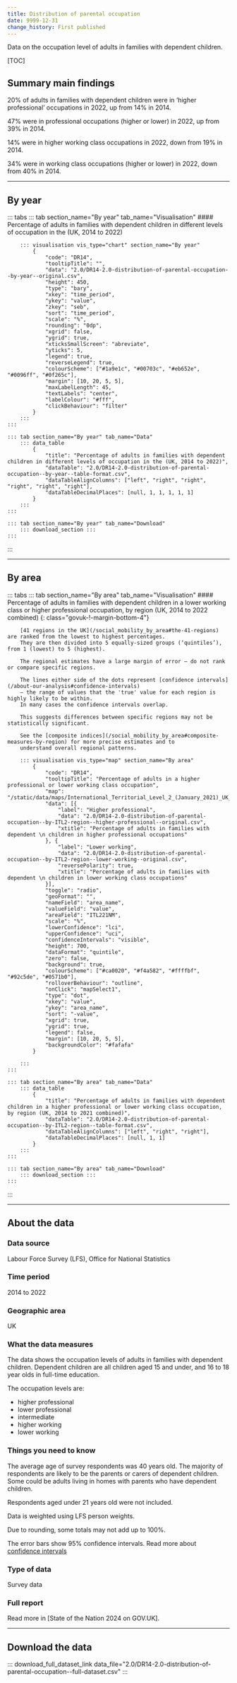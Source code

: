 ```yaml
---
title: Distribution of parental occupation
date: 9999-12-31
change_history: First published
---
```


Data on the occupation level of adults in families with dependent children.

[TOC]

## Summary main findings

20% of adults in families with dependent children were in ‘higher professional’ occupations in 2022, up from 14% in 2014.

47% were in professional occupations (higher or lower) in 2022, up from 39% in 2014.

14% were in higher working class occupations in 2022, down from 19% in 2014.

34% were in working class occupations (higher or lower) in 2022, down from 40% in 2014.

---

## By year

::: tabs
    ::: tab section_name="By year" tab_name="Visualisation"
        #### Percentage of adults in families with dependent children in different levels of occupation in the (UK, 2014 to 2022)

        ::: visualisation vis_type="chart" section_name="By year"
            {
                "code": "DR14",
                "tooltipTitle": "",
                "data": "2.0/DR14-2.0-distribution-of-parental-occupation--by-year--original.csv",
                "height": 450,
                "type": "bary",
                "xkey": "time_period",
                "ykey": "value",
                "zkey": "seb",
                "sort": "time_period",
                "scale": "%",
                "rounding": "0dp",
                "xgrid": false,
                "ygrid": true,
                "xticksSmallScreen": "abreviate",
                "yticks": 5,
                "legend": true,
                "reverseLegend": true,
                "colourScheme": ["#1a9e1c", "#00703c", "#eb652e", "#0096ff", "#0f265c"],
                "margin": [10, 20, 5, 5],
                "maxLabelLength": 45,
                "textLabels": "center",
                "labelColour": "#fff",
                "clickBehaviour": "filter"
            }
        :::
    :::

    ::: tab section_name="By year" tab_name="Data"
        ::: data_table
            {
                "title": "Percentage of adults in families with dependent children in different levels of occupation in the (UK, 2014 to 2022)",
                "dataTable": "2.0/DR14-2.0-distribution-of-parental-occupation--by-year--table-format.csv",
                "dataTableAlignColumns": ["left", "right", "right", "right", "right", "right"],
                "dataTableDecimalPlaces": [null, 1, 1, 1, 1, 1]
            }
        :::
    :::

    ::: tab section_name="By year" tab_name="Download"
        ::: download_section :::
    :::
:::

---

## By area

::: tabs
    ::: tab section_name="By area" tab_name="Visualisation"
        #### Percentage of adults in families with dependent children in a lower working class or higher professional occupation, by region (UK, 2014 to 2022 combined) {: class="govuk-!-margin-bottom-4"}

        [41 regions in the UK](/social_mobility_by_area#the-41-regions) are ranked from the lowest to highest percentages.
        They are then divided into 5 equally-sized groups (‘quintiles’), from 1 (lowest) to 5 (highest).
        
        The regional estimates have a large margin of error – do not rank or compare specific regions.
        
        The lines either side of the dots represent [confidence intervals](/about-our-analysis#confidence-intervals)
        – the range of values that the 'true' value for each region is highly likely to be within.
        In many cases the confidence intervals overlap.
        
        This suggests differences between specific regions may not be statistically significant.
        
        See the [composite indices](/social_mobility_by_area#composite-measures-by-region) for more precise estimates and to
        understand overall regional patterns.

        ::: visualisation vis_type="map" section_name="By area"
            {
                "code": "DR14",
                "tooltipTitle": "Percentage of adults in a higher professional or lower working class occupation",
                "map": "/static/data/maps/International_Territorial_Level_2_(January_2021)_UK_BUC.json",
                "data": [{
                    "label": "Higher professional",
                    "data": "2.0/DR14-2.0-distribution-of-parental-occupation--by-ITL2-region--higher-professional--original.csv",
                    "xtitle": "Percentage of adults in families with dependent \n children in higher professional occupations"
                }, {
                    "label": "Lower working",
                    "data": "2.0/DR14-2.0-distribution-of-parental-occupation--by-ITL2-region--lower-working--original.csv",
                    "reversePolarity": true,
                    "xtitle": "Percentage of adults in families with dependent \n children in lower working class occupations"
                }],
                "toggle": "radio",
                "geoFormat": "",
                "nameField": "area_name",
                "valueField": "value",
                "areaField": "ITL221NM",
                "scale": "%",
                "lowerConfidence": "lci",
                "upperConfidence": "uci",
                "confidenceIntervals": "visible",
                "height": 700,
                "dataFormat": "quintile",
                "zero": false,
                "background": true,
                "colourScheme": ["#ca0020", "#f4a582", "#ffffbf", "#92c5de", "#0571b0"],
                "rolloverBehaviour": "outline",
                "onClick": "mapSelect1",
                "type": "dot",
                "xkey": "value",
                "ykey": "area_name",
                "sort": "-value",
                "xgrid": true,
                "ygrid": true,
                "legend": false,
                "margin": [10, 20, 5, 5],
                "backgroundColor": "#fafafa"
            }
                
        :::
    :::

    ::: tab section_name="By area" tab_name="Data"
        ::: data_table
            {
                "title": "Percentage of adults in families with dependent children in a higher professional or lower working class occupation, by region (UK, 2014 to 2021 combined)",
                "dataTable": "2.0/DR14-2.0-distribution-of-parental-occupation--by-ITL2-region--table-format.csv",
                "dataTableAlignColumns": ["left", "right", "right"],
                "dataTableDecimalPlaces": [null, 1, 1]
            }
        :::
    :::

    ::: tab section_name="By area" tab_name="Download"
        ::: download_section :::
    :::
:::

---

## About the data

### Data source
Labour Force Survey (LFS), Office for National Statistics

### Time period
2014 to 2022

### Geographic area
UK

### What the data measures
The data shows the occupation levels of adults in families with dependent children. Dependent children are all children aged 15 and under, and 16 to 18 year olds in full-time education.

The occupation levels are:

* higher professional
* lower professional
* intermediate
* higher working
* lower working

### Things you need to know
The average age of survey respondents was 40 years old. The majority of respondents are likely to be the parents or carers of dependent children. Some could be adults living in homes with parents who have dependent children.

Respondents aged under 21 years old were not included.

Data is weighted using LFS person weights.

Due to rounding, some totals may not add up to 100%.

The error bars show 95% confidence intervals. Read more about [confidence intervals](/about-our-analysis#confidence-intervals)

### Type of data
Survey data

### Full report
Read more in [State of the Nation 2024 on GOV.UK].

---

## Download the data

::: download_full_dataset_link data_file="2.0/DR14-2.0-distribution-of-parental-occupation--full-dataset.csv" :::

